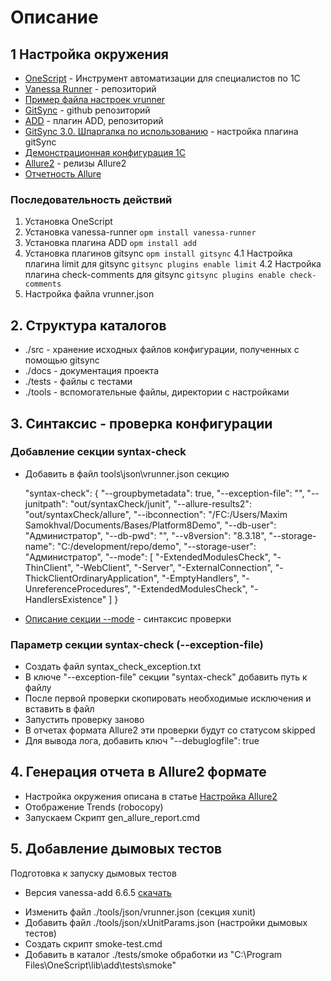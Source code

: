 # Описание 

## 1 Настройка окружения

* [OneScript](https://oscript.io/) - Инструмент автоматизации для специалистов по 1С
* [Vanessa Runner](https://github.com/vanessa-opensource/vanessa-runner) - репозиторий
* [Пример файла настроек vrunner](https://github.com/vanessa-opensource/vanessa-runner/blob/develop/examples/example.env.json)
* [GitSync](https://github.com/oscript-library/gitsync) - github репозиторий 
* [ADD](https://github.com/vanessa-opensource/add) - плагин ADD, репозиторий
* [GitSync 3.0. Шпаргалка по использованию](https://infostart.ru/1c/articles/1157400/) - настройка плагина gitSync
* [Демонстрационная конфигурация 1С](https://its.1c.ru/db/metod8dev/content/5028/hdoc)
* [Allure2](https://github.com/allure-framework/allure2/releases) - релизы Allure2
* [Отчетность Allure](https://infostart.ru/1c/articles/1010127/)
  

### Последовательность действий

1. Установка OneScript
2. Установка vanessa-runner `opm install vanessa-runner`
3. Установка плагина ADD `opm install add`
4. Установка плагинов gitsync `opm install gitsync`
   4.1 Настройка плагина limit для gitsync `gitsync plugins enable limit`
   4.2 Настройка плагина check-comments для gitsync `gitsync plugins enable check-comments`
5. Настройка файла vrunner.json

## 2. Структура каталогов

* ./src - хранение исходных файлов конфигурации, полученных с помощью gitsync
* ./docs - документация проекта
* ./tests - файлы с тестами
* ./tools - вспомогательные файлы, директории с настройками

## 3. Синтаксис - проверка конфигурации

### Добавление секции syntax-check 

 * Добавить в файл tools\json\vrunner.json секцию 
 
   "syntax-check": {
        "--groupbymetadata": true,
        "--exception-file": "",
        "--junitpath": "out/syntaxCheck/junit",
        "--allure-results2": "out/syntaxCheck/allure",
        "--ibconnection": "/FC:/Users/Maxim Samokhval/Documents/Bases/Platform8Demo",
        "--db-user": "Администратор",
        "--db-pwd": "",
        "--v8version": "8.3.18",
        "--storage-name": "C:/development/repo/demo",
        "--storage-user": "Администратор",
        "--mode": [
            "-ExtendedModulesCheck",
            "-ThinClient",
            "-WebClient",
            "-Server",
            "-ExternalConnection",
            "-ThickClientOrdinaryApplication",
            "-EmptyHandlers",
            "-UnreferenceProcedures",
            "-ExtendedModulesCheck",
            "-HandlersExistence"
        ]
    }

* [Описание секции --mode](https://yellow-erp.com/help/1cv8/zif3_checkconfig/?lang=ru) - синтаксис проверки

### Параметр секции syntax-check (--exception-file)

* Создать файл syntax_check_exception.txt
* В ключе "--exception-file" секции "syntax-check" добавить путь к файлу
* После первой проверки скопировать необходимые исключения и вставить в файл
* Запустить проверку заново
* В отчетах формата Allure2 эти проверки будут со статусом skipped
* Для вывода лога, добавить ключ "--debuglogfile": true
  
## 4. Генерация отчета в Allure2 формате

* Настройка окружения описана в статье [Настройка Allure2](https://infostart.ru/1c/articles/1010127/)
* Отображение Trends (robocopy)
* Запускаем Скрипт gen_allure_report.cmd

## 5. Добавление дымовых тестов

Подготовка к запуску дымовых тестов 
- Версия vanessa-add 6.6.5 [скачать](https://github.com/vanessa-opensource/add/releases/tag/v6.6.5)

* Изменить файл ./tools/json/vrunner.json (секция xunit)
* Добавить файл ./tools/json/xUnitParams.json (настройки дымовых тестов)
* Создать скрипт smoke-test.cmd
* Добавить в каталог ./tests/smoke обработки из "C:\Program Files\OneScript\lib\add\tests\smoke"

